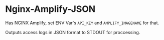 # Nginx-Amplify-JSON

Has NGINX Amplify, set ENV Var's `API_KEY` and `AMPLIFY_IMAGENAME` for that.

Outputs access logs in JSON format to STDOUT for proccessing.
